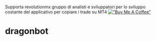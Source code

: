 Supporta revolutionmx  gruppo di analisti e sviluppatori per lo sviluppo costante del applicativo per copiare i trade su MT4
[!["Buy Me A Coffee"](https://www.buymeacoffee.com/assets/img/custom_images/orange_img.png)](https://www.buymeacoffee.com/RevolutionMx)


# dragonbot
